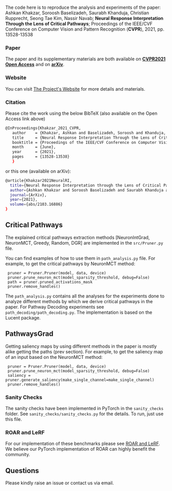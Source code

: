 
The code here is to reproduce the analysis and experiments of the paper:
Ashkan Khakzar, Soroosh Baselizadeh, Saurabh Khanduja, Christian Rupprecht, Seong Tae Kim, Nassir Navab; **Neural Response Interpretation Through the Lens of Critical Pathways**; Proceedings of the IEEE/CVF Conference on Computer Vision and Pattern Recognition (**CVPR**), 2021, pp. 13528-13538

### Paper
The paper and its supplementary materials are both available on **[CVPR2021 Open Access](https://openaccess.thecvf.com/content/CVPR2021/html/Khakzar_Neural_Response_Interpretation_Through_the_Lens_of_Critical_Pathways_CVPR_2021_paper.html)** and on **[arXiv](https://arxiv.org/abs/2103.16886)**. 

### Website
You can visit [The Project's Website](https://camp-explain-ai.github.io/PathwayGrad/) for more details and materials. 

### Citation
Please cite the work using the below BibTeX (also available on the Open Access link above)
``` bash
@InProceedings{Khakzar_2021_CVPR,
   author    = {Khakzar, Ashkan and Baselizadeh, Soroosh and Khanduja, Saurabh and Rupprecht, Christian and Kim, Seong Tae and Navab, Nassir},
   title     = {Neural Response Interpretation Through the Lens of Critical Pathways},
   booktitle = {Proceedings of the IEEE/CVF Conference on Computer Vision and Pattern Recognition (CVPR)},
   month     = {June},
   year      = {2021},
   pages     = {13528-13538}
   }
``` 

or this one (available on arXiv):
``` bash
@article{Khakzar2021NeuralRI,
  title={Neural Response Interpretation through the Lens of Critical Pathways},
  author={Ashkan Khakzar and Soroosh Baselizadeh and Saurabh Khanduja and C. Rupprecht and Seong Tae Kim and N. Navab},
  journal={ArXiv},
  year={2021},
  volume={abs/2103.16886}
}
```

## Critical Pathways
The explained critical pathways extraction methods [NeuronIntGrad, NeuronMCT, Greedy, Random, DGR] are implemented in the `src/Pruner.py` file.

You can find examples of how to use them in `path_analysis.py` file. 
For example, to get the critical pathways by NeuronMCT method:
```
 pruner = Pruner.Pruner(model, data, device)
 pruner.prune_neuron_mct(model_sparsity_threshold, debug=False)
 path = pruner.pruned_activations_mask
 pruner.remove_handles()
```
 
The `path_analysis.py` contains all the analyses for the experiments done to analyze different methods by which we derive critical pathways in the paper.
For Pathway Decoding experiments see `path_decoding/path_decoding.py`. The implementation is based on the Lucent package. 

## PathwaysGrad
Getting saliency maps by using different methods in the paper is mostly alike getting the paths (prev section). 
For example, to get the saliency map of an input based on the NeuronMCT method:
```
 pruner = Pruner.Pruner(model, data, device)
 pruner.prune_neuron_mct(model_sparsity_threshold, debug=False)
 saliency = pruner.generate_saliency(make_single_channel=make_single_channel)
 pruner.remove_handles()
```

### Sanity Checks
The sanity checks have been implemented in PyTorch in the `sanity_checks` folder. See `sanity_checks/sanity_checks.py` for the details. To run, just use this file. 

### ROAR and LeRF
For our implementation of these benchmarks please see [ROAR and LeRF](https://github.com/CAMP-eXplain-AI/RoarTorch). We believe our PyTorch implementation of ROAR can highly benefit the community.

## Questions
Please kindly raise an issue or contact us via email. 
